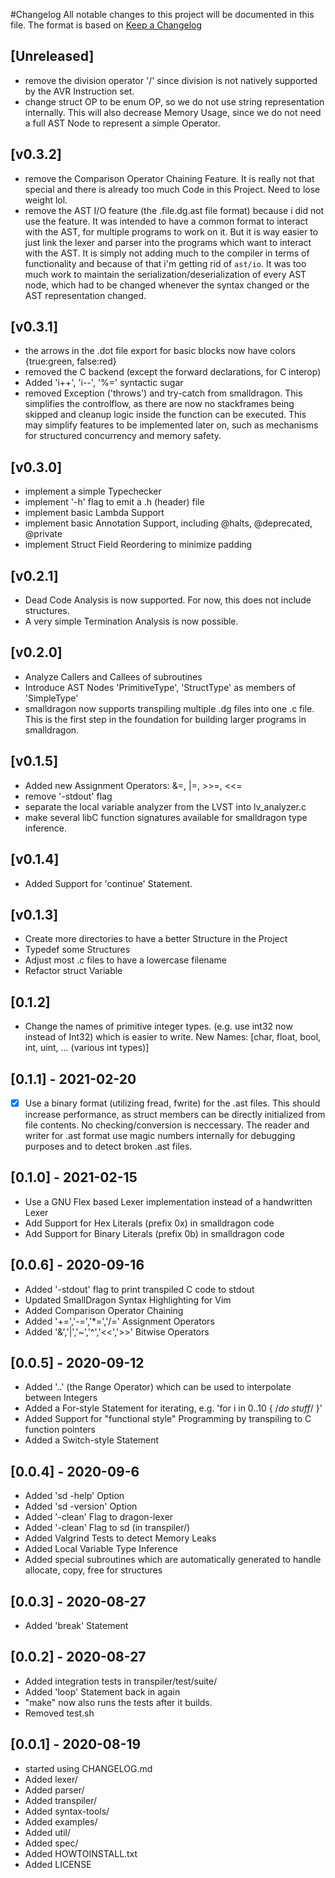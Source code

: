 #Changelog
All notable changes to this project will be documented in this file.
The format is based on [Keep a Changelog](https://keepachangelog.com/en/1.0.0/)

## [Unreleased]
- remove the division operator '/' since division is not natively supported
  by the AVR Instruction set. 
- change struct OP to be enum OP, so we do not use string representation internally.
  This will also decrease Memory Usage, since we do not need a full AST Node to 
  represent a simple Operator.

## [v0.3.2]
- remove the Comparison Operator Chaining Feature. It is really not that special
  and there is already too much Code in this Project. Need to lose weight lol.
- remove the AST I/O feature (the .file.dg.ast file format)
  because i did not use the feature. It was intended to have a common format
  to interact with the AST, for multiple programs to work on it. 
  But it is way easier to just link the lexer and parser into the programs
  which want to interact with the AST. It is simply not adding much to the compiler 
  in terms of functionality and because of that i'm getting rid of `ast/io`.
  It was too much work to maintain the serialization/deserialization of every AST node, 
  which had to be changed whenever the syntax changed or the AST representation changed.

## [v0.3.1]
- the arrows in the .dot file export for basic blocks now have colors {true:green, false:red}
- removed the C backend (except the forward declarations, for C interop)
- Added 'i++', 'i--', '%=' syntactic sugar
- removed Exception ('throws') and try-catch from smalldragon. This simplifies the controlflow, 
  as there are now no stackframes being skipped and cleanup logic inside the function 
  can be executed. This may simplify features to be implemented later on, such as 
  mechanisms for structured concurrency and memory safety.

## [v0.3.0]
- implement a simple Typechecker
- implement '-h' flag to emit a .h (header) file
- implement basic Lambda Support
- implement basic Annotation Support, including @halts, @deprecated, @private
- implement Struct Field Reordering to minimize padding

## [v0.2.1]
- Dead Code Analysis is now supported. For now, this does not 
  include structures.
- A very simple Termination Analysis is now possible. 

## [v0.2.0]
- Analyze Callers and Callees of subroutines
- Introduce AST Nodes 'PrimitiveType', 'StructType' as members of
  'SimpleType'
- smalldragon now supports transpiling multiple .dg files into one .c file.
  This is the first step in the foundation for building larger programs
  in smalldragon.

## [v0.1.5]
- Added new Assignment Operators: &=, |=, >>=, <<=
- remove '-stdout' flag
- separate the local variable analyzer from the LVST into lv_analyzer.c
- make several libC function signatures available for smalldragon type inference. 

## [v0.1.4]
- Added Support for 'continue' Statement.

## [v0.1.3]
- Create more directories to have a better Structure in the Project
- Typedef some Structures
- Adjust most .c files to have a lowercase filename
- Refactor struct Variable 

## [0.1.2]
- Change the names of primitive integer types. (e.g. use int32 now instead of Int32)
  which is easier to write. New Names: [char, float, bool, int, uint, ... (various int types)] 

## [0.1.1] - 2021-02-20
- [x] Use a binary format (utilizing fread, fwrite) for the .ast files.
  This should increase performance, as struct members can be directly
  initialized from file contents. No checking/conversion is neccessary.
  The reader and writer for .ast format use magic numbers internally
  for debugging purposes and to detect broken .ast files.

## [0.1.0] - 2021-02-15
- Use a GNU Flex based Lexer implementation instead of a handwritten Lexer
- Add Support for Hex Literals    (prefix 0x) in smalldragon code
- Add Support for Binary Literals (prefix 0b) in smalldragon code

## [0.0.6] - 2020-09-16
- Added '-stdout' flag to print transpiled C code to stdout
- Updated SmallDragon Syntax Highlighting for Vim 
- Added Comparison Operator Chaining
- Added '+=','-=','\*=','/=' Assignment Operators
- Added '&','|','~','^','<<','>>' Bitwise Operators 

## [0.0.5] - 2020-09-12
- Added '..' (the Range Operator) which can be used to interpolate between Integers
- Added a For-style Statement for iterating, e.g. 'for i in 0..10 { /*do stuff*/ }'
- Added Support for "functional style" Programming by transpiling to C function pointers 
- Added a Switch-style Statement

## [0.0.4] - 2020-09-6
- Added 'sd -help' Option
- Added 'sd -version' Option
- Added '-clean' Flag to dragon-lexer
- Added '-clean' Flag to sd (in transpiler/)
- Added Valgrind Tests to detect Memory Leaks
- Added Local Variable Type Inference
- Added special subroutines which are automatically generated
  to handle allocate, copy, free for structures

## [0.0.3] - 2020-08-27
- Added 'break' Statement

## [0.0.2] - 2020-08-27
- Added integration tests in transpiler/test/suite/
- Added 'loop' Statement back in again
- "make" now also runs the tests after it builds.
- Removed test.sh

## [0.0.1] - 2020-08-19
- started using CHANGELOG.md
- Added lexer/ 
- Added parser/ 
- Added transpiler/
- Added syntax-tools/ 
- Added examples/
- Added util/ 
- Added spec/
- Added HOWTOINSTALL.txt
- Added LICENSE
